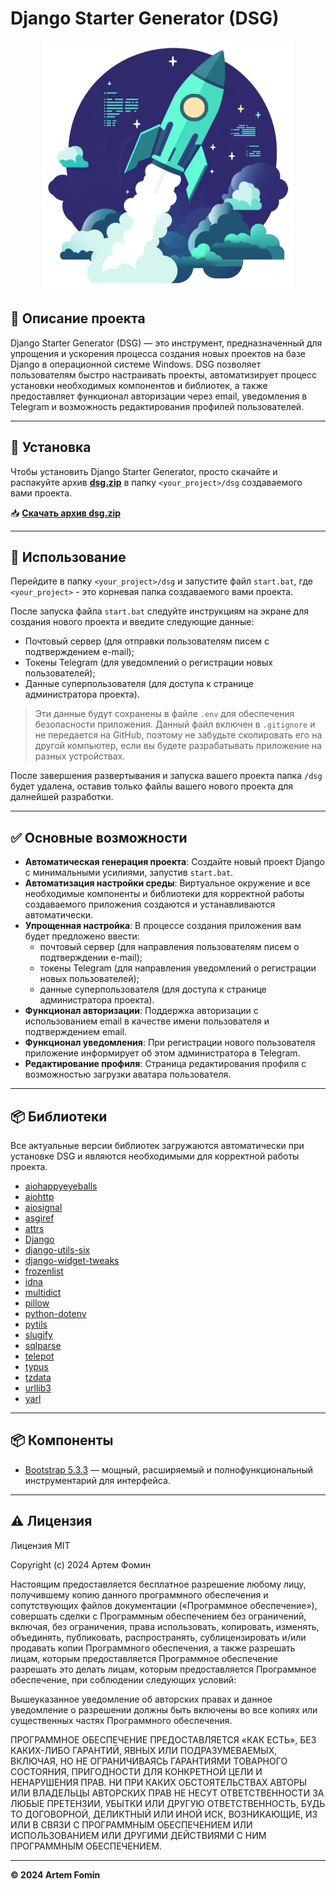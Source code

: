 # Django Starter Generator (DSG)

<p align="center">
  <img src="https://github.com/Hildbjorn/django_starter_generator/blob/main/dsg_hero.png?raw=true" alt="DSG">
</p>

## 📝 Описание проекта
Django Starter Generator (DSG) — это инструмент, предназначенный для упрощения и ускорения процесса создания новых проектов на базе Django в операционной системе Windows. DSG позволяет пользователям быстро настраивать проекты, автоматизирует процесс установки необходимых компонентов и библиотек, а также предоставляет функционал авторизации через email, уведомления в Telegram и возможность редактирования профилей пользователей.

---
## 🔗 Установка
Чтобы установить Django Starter Generator, просто скачайте и распакуйте архив [**dsg.zip**](https://github.com/Hildbjorn/django_starter_generator/raw/main/DSG/dsg.zip) в папку `<your_project>/dsg` создаваемого вами проекта.

📥 [**Скачать архив dsg.zip**](https://github.com/Hildbjorn/django_starter_generator/raw/main/DSG/dsg.zip)

---
## 🚀 Использование
Перейдите в папку `<your_project>/dsg` и запустите файл `start.bat`, где `<your_project>` - это корневая папка создаваемого вами проекта.

После запуска файла `start.bat` следуйте инструкциям на экране для создания нового проекта и введите следующие данные:

- Почтовый сервер (для отправки пользователям писем с подтверждением e-mail);
- Токены Telegram (для уведомлений о регистрации новых пользователей);
- Данные суперпользователя (для доступа к странице администратора проекта).

> Эти данные будут сохранены в файле `.env` для обеспечения безопасности приложения. 
> Данный файл включен в `.gitignore` и не передается на GitHub, поэтому не забудьте скопировать его на другой компьютер, если вы будете разрабатывать приложение на разных устройствах.

После завершения развертывания и запуска вашего проекта папка `/dsg` будет удалена, оставив только файлы вашего нового проекта для далнейшей разработки.

---
## ✅ Основные возможности
- **Автоматическая генерация проекта**: Создайте новый проект Django с минимальными усилиями, запустив `start.bat`.
- **Автоматизация настройки среды**: Виртуальное окружение и все необходимые компоненты и библиотеки для корректной работы создаваемого приложения создаются и устанавливаются автоматически.
- **Упрощенная настройка**: В процессе создания приложения вам будет предложено ввести:
  - почтовый сервер (для направления пользователям писем о подтверждении e-mail);
  - токены Telegram (для направления уведомлений о регистрации новых пользователей);
  - данные суперпользователя (для доступа к странице администратора проекта).
- **Функционал авторизации**: Поддержка авторизации с использованием email в качестве имени пользователя и подтверждением email.
- **Функционал уведомления**: При регистрации нового пользователя приложение информирует об этом администратора в Telegram.
- **Редактирование профиля**: Страница редактирования профиля с возможностью загрузки аватара пользователя.

---
## 📦 Библиотеки
Все актуальные версии библиотек загружаются автоматически при установке DSG и являются необходимыми для корректной работы проекта.

- [aiohappyeyeballs](link)
- [aiohttp](link)
- [aiosignal](link)
- [asgiref](link)
- [attrs](link)
- [Django](link)
- [django-utils-six](link)
- [django-widget-tweaks](link)
- [frozenlist](link)
- [idna](link)
- [multidict](link)
- [pillow](link)
- [python-dotenv](link)
- [pytils](link)
- [slugify](link)
- [sqlparse](link)
- [telepot](link)
- [typus](link)
- [tzdata](link)
- [urllib3](link)
- [yarl](link)

---
## 📦 Компоненты
- [Bootstrap 5.3.3](https://getbootstrap.com) — мощный, расширяемый и полнофункциональный инструментарий для интерфейса.

---
## ⚠️ Лицензия
Лицензия MIT

Copyright (c) 2024 Артем Фомин

Настоящим предоставляется бесплатное разрешение любому лицу, получившему копию данного программного 
обеспечения и сопутствующих файлов документации («Программное обеспечение»), совершать сделки
с Программным обеспечением без ограничений, включая, без ограничения, права использовать, копировать, 
изменять, объединять, публиковать, распространять, сублицензировать и/или продавать копии Программного обеспечения, 
а также разрешать лицам, которым предоставляется Программное обеспечение разрешать это делать лицам, 
которым предоставляется Программное обеспечение, при соблюдении следующих условий:

Вышеуказанное уведомление об авторских правах и данное уведомление о разрешении должны быть включены 
во все копиях или существенных частях Программного обеспечения.

ПРОГРАММНОЕ ОБЕСПЕЧЕНИЕ ПРЕДОСТАВЛЯЕТСЯ «КАК ЕСТЬ», БЕЗ КАКИХ-ЛИБО ГАРАНТИЙ, ЯВНЫХ 
ИЛИ ПОДРАЗУМЕВАЕМЫХ, ВКЛЮЧАЯ, НО НЕ ОГРАНИЧИВАЯСЬ ГАРАНТИЯМИ ТОВАРНОГО СОСТОЯНИЯ,
ПРИГОДНОСТИ ДЛЯ КОНКРЕТНОЙ ЦЕЛИ И НЕНАРУШЕНИЯ ПРАВ. НИ ПРИ КАКИХ ОБСТОЯТЕЛЬСТВАХ
АВТОРЫ ИЛИ ВЛАДЕЛЬЦЫ АВТОРСКИХ ПРАВ НЕ НЕСУТ ОТВЕТСТВЕННОСТИ ЗА ЛЮБЫЕ ПРЕТЕНЗИИ, УБЫТКИ 
ИЛИ ДРУГУЮ ОТВЕТСТВЕННОСТЬ, БУДЬ ТО ДОГОВОРНОЙ, ДЕЛИКТНЫЙ ИЛИ ИНОЙ ИСК, ВОЗНИКАЮЩИЕ,
ИЗ ИЛИ В СВЯЗИ С ПРОГРАММНЫМ ОБЕСПЕЧЕНИЕМ ИЛИ ИСПОЛЬЗОВАНИЕМ ИЛИ ДРУГИМИ ДЕЙСТВИЯМИ 
С НИМ ПРОГРАММНЫМ ОБЕСПЕЧЕНИЕМ.

---
**© 2024 Artem Fomin**
